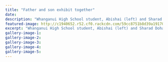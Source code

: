 ```yaml
---
title: "Father and son exhibit together"
date: 
description: "Whanganui High School student, Abishai (left) and Sharad Dohare have their work on display at Fine Arts Whanganui..."
featured-image: http://c1940652.r52.cf0.rackcdn.com/59cc8751b8d39a19170004be/Abishai-Dohare-with-dad-exhibit-midweek-27-sept.jpg
excerpt: "Whanganui High School student, Abishai (left) and Sharad Dohare have their work on display at Fine Arts Whanganui."
gallery-image-1: 
gallery-image-2: 
gallery-image-3: 
gallery-image-4: 
gallery-image-5: 
---
```

